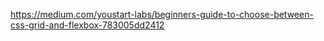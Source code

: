 https://medium.com/youstart-labs/beginners-guide-to-choose-between-css-grid-and-flexbox-783005dd2412


